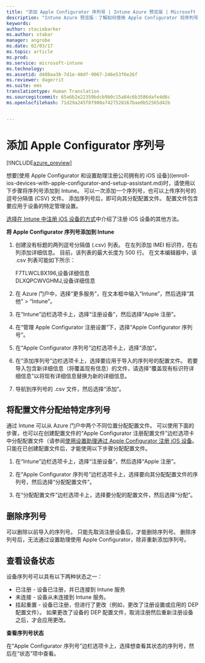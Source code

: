 ```yaml
---
title: "添加 Apple Configurator 序列号 | Intune Azure 预览版 | Microsoft Docs"
description: "Intune Azure 预览版：了解如何使用 Apple Configurator 将序列号添加到公司拥有的 iOS 设备。"
keywords: 
author: staciebarker
ms.author: stabar
manager: angrobe
ms.date: 02/03/17
ms.topic: article
ms.prod: 
ms.service: microsoft-intune
ms.technology: 
ms.assetid: d408aa38-7d1e-40df-9067-246e53f6e26f
ms.reviewer: dagerrit
ms.suite: ems
translationtype: Human Translation
ms.sourcegitcommit: 65a6b2e22359bdcb9b0c15a84c6b3586dafe4d6c
ms.openlocfilehash: 71d29a245f8f900a7427528167bae0b52565d42b


---
```


# <a name="add-apple-configurator-serial-numbers"></a>添加 Apple Configurator 序列号 

[!INCLUDE[azure_preview](../includes/azure_preview.md)]

想要[使用 Apple Configurator 和设置助理注册公司拥有的 iOS 设备]((enroll-ios-devices-with-apple-configurator-and-setup-assistant.md)时，请使用以下步骤将序列号添加到 Intune。 可以一次添加一个序列号，也可以上传序列号的逗号分隔值 (CSV) 文件。 添加序列号后，即可向其分配配置文件。 配置文件包含要应用于设备的特定管理设置。 

[选择在 Intune 中注册 iOS 设备的方式](choose-ios-enrollment-method.md)中介绍了注册 iOS 设备的其他方法。

**将 Apple Configurator 序列号添加到 Intune**

1. 创建没有标题的两列逗号分隔值 (.csv) 列表。 在左列添加 IMEI 标识符，在右列添加详细信息。 目前，该列表的最大长度为 500 行。 在文本编辑器中，该 .csv 列表可能如下所示：

    F7TLWCLBX196,设备详细信息</br>
    DLXQPCWVGHMJ,设备详细信息

2. 在 Azure 门户中，选择“更多服务”，在文本框中输入“Intune”，然后选择“其他” > “Intune”。

3.  在“Intune”边栏选项卡上，选择“注册设备”，然后选择“Apple 注册”。

4. 在“管理 Apple Configurator 注册设置”下，选择“Apple Configurator 序列号”。

5. 在“Apple Configurator 序列号”边栏选项卡上，选择“添加”。

6. 在“添加序列号”边栏选项卡上，选择要应用于导入的序列号的配置文件。 若要导入包含新详细信息（将覆盖现有信息）的文件，请选择“覆盖现有标识符详细信息”以将现有详细信息替换为新的详细信息。

7. 导航到序列号的 .csv 文件，然后选择“添加”。

## <a name="assign-a-profile-to-specific-serial-numbers"></a>将配置文件分配给特定序列号

通过 Intune 可以从 Azure 门户中两个不同位置分配配置文件。 可以使用下面的步骤，也可以在创建配置文件的“Apple Configurator 注册配置文件”边栏选项卡中分配配置文件（请参阅[使用设置助理通过 Apple Configurator 注册 iOS 设备](enroll-ios-devices-with-apple-configurator-and-setup-assistant.md)。 只能在已创建配置文件后，才能使用以下步骤分配配置文件。

1. 在“Intune”边栏选项卡上，选择“注册设备”，然后选择“Apple 注册”。

2. 在“Apple Configurator 序列号”边栏选项卡上，选择要向其分配配置文件的序列号，然后选择“分配配置文件”。

3. 在“分配配置文件”边栏选项卡上，选择要分配的配置文件，然后选择“分配”。

## <a name="delete-serial-numbers"></a>删除序列号
可以删除以前导入的序列号。 只能先取消注册设备后，才能删除序列号。 删除序列号后，无法通过设置助理使用 Apple Configurator，除非重新添加序列号。

## <a name="view-the-state-of-a-device"></a>查看设备状态
设备序列号可以具有以下两种状态之一：

- 已注册 - 设备已注册，并已连接到 Intune 服务
- 未连接 - 设备从未连接到 Intune 服务。
- 挂起重置 - 设备已注册，但进行了更改（例如，更改了注册设置或应用的 DEP 配置文件）。 如果更改了设备的 DEP 配置文件，取消注册然后重新注册设备之后，才会应用更改。

**查看序列号状态**

在“Apple Configurator 序列号”边栏选项卡上，选择想查看其状态的序列号，然后在“状态”项中查看。



<!--HONumber=Feb17_HO1-->


